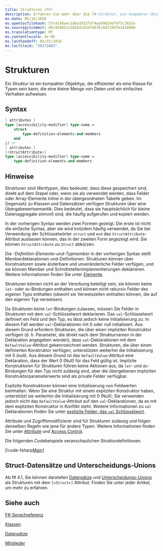 ```yaml
---
title: Strukturen (F#)
description: Erfahren Sie mehr über die f#-Struktur, ein kompakter Objekttyp, der häufig effizienter als eine Klasse für Typen mit einer kleinen Menge an Daten und einfaches Verhalten.
ms.date: 05/16/2016
ms.openlocfilehash: 57c4148aec1d6a19237d74aa99824ef475c3632e
ms.sourcegitcommit: 89c93d05c2281b4c834f48f6c8df1047e1410980
ms.translationtype: MT
ms.contentlocale: de-DE
ms.lasthandoff: 05/15/2018
ms.locfileid: "34172463"
---
```

# <a name="structures"></a>Strukturen

Ein *Struktur* ist ein kompakter Objekttyp, die effizienter als eine Klasse für Typen sein kann, die eine kleine Menge von Daten und ein einfaches Verhalten aufweisen.

## <a name="syntax"></a>Syntax

```fsharp
[ attributes ]
type [accessibility-modifier] type-name =
    struct
        type-definition-elements-and-members
    end
// or
[ attributes ]
[<StructAttribute>]
type [accessibility-modifier] type-name =
    type-definition-elements-and-members
```

## <a name="remarks"></a>Hinweise
Strukturen sind *Werttypen*, dies bedeutet, dass diese gespeichert sind, direkt auf dem Stapel oder, wenn sie als verwendet werden, dass Felder oder Array-Elemente Inline in der übergeordneten Tabelle geben. Im Gegensatz zu Klassen und Datensätzen verfügen Strukturen über eine Übergabewertsemantik. Dies bedeutet, dass sie hauptsächlich für kleine Datenaggregate sinnvoll sind, die häufig aufgerufen und kopiert werden.

In der vorherigen Syntax werden zwei Formen gezeigt. Die erste ist nicht die einfache Syntax, aber sie wird trotzdem häufig verwendet, da Sie bei Verwendung der Schlüsselwörter `struct` und `end` das `StructAttribute`-Attribut auslassen können, das in der zweiten Form angezeigt wird. Sie können `StructAttribute` zu `Struct` abkürzen.

Die *-Definition-Elemente-und-Typmember* in der vorherigen Syntax stellt Memberdeklarationen und-Definitionen. Strukturen können über Konstruktoren sowie änderbare und unveränderliche Felder verfügen, und sie können Member und Schnittstellenimplementierungen deklarieren. Weitere Informationen finden Sie unter [Elemente](members/index.md).

Strukturen können nicht an der Vererbung beteiligt sein, sie können keine `let`- oder `do`-Bindungen enthalten und können nicht rekursiv Felder des eigenen Typs enthalten (obwohl sie Verweiszellen enthalten können, die auf den eigenen Typ verweisen).

Da Strukturen keine `let`-Bindungen zulassen, müssen Sie Felder in Strukturen mit dem `val`-Schlüsselwort deklarieren. Das `val`-Schlüsselwort definiert ein Feld und den Typ, es lässt jedoch keine Initialisierung zu. In diesem Fall werden `val`-Deklarationen mit 0 oder null initialisiert. Aus diesem Grund erfordern Strukturen, die über einen impliziten Konstruktor verfügen (d. h. Parameter, die direkt nach dem Strukturnamen in der Deklaration angegeben werden), dass `val`-Deklarationen mit dem `DefaultValue`-Attribut gekennzeichnet werden. Strukturen, die über einen definierten Konstruktor verfügen, unterstützen weiterhin die Initialisierung mit 0 (null). Aus diesem Grund ist das `DefaultValue`-Attribut eine Deklaration, dass der Wert 0 (Null) für das Feld gültig ist. Implizite Konstruktoren für Strukturen führen keine Aktionen aus, da `let`- und `do`-Bindungen für den Typ nicht zulässig sind, aber die übergebenen impliziten Konstruktorparameterwerte sind als private Felder verfügbar.

Explizite Konstruktoren können eine Initialisierung von Feldwerten beinhalten. Wenn Sie eine Struktur mit einem expliziten Konstruktor haben, unterstützt sie weiterhin die Initialisierung mit 0 (Null); Sie verwenden jedoch nicht das `DefaultValue`-Attribut auf den `val`-Deklarationen, da es mit dem expliziten Konstruktor in Konflikt steht. Weitere Informationen zu `val` Deklarationen finden Sie unter [explizite Felder: das `val` Schlüsselwort](members/explicit-fields-the-val-keyword.md).

Attribute und Zugriffsmodifizierer sind für Strukturen zulässig und folgen denselben Regeln wie jene für andere Typen. Weitere Informationen finden Sie unter [Attribute](attributes.md) und [Access Control](access-control.md).

Die folgenden Codebeispiele veranschaulichen Strukturdefinitionen.

[!code-fsharp[Main](../../../samples/snippets/fsharp/lang-ref-1/snippet2501.fs)]

## <a name="struct-records-and-discriminated-unions"></a>Struct-Datensätze und Unterscheidungs-Unions

Ab f# 4.1, Sie können darstellen [Datensätze](records.md) und [Unterscheidungs-Unions](discriminated-unions.md) als Strukturen mit dem `[<Struct>]` Attribut.  Finden Sie unter jeder Artikel, um mehr zu erfahren.
    
## <a name="see-also"></a>Siehe auch
[F#-Sprachreferenz](index.md)

[Klassen](classes.md)

[Datensätze](records.md)

[Mitglieder](members/index.md)
